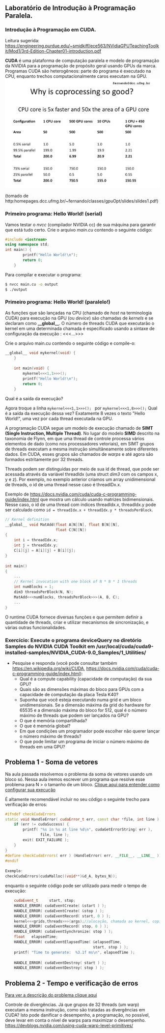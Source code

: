 ## Laboratório de Introdução à Programação Paralela. 
### Introdução à Programação em CUDA.
Leitura sugerida: https://engineering.purdue.edu/~smidkiff/ece563/NVidiaGPUTeachingToolkit/Mod1/3rd-Edition-Chapter01-introduction.pdf

**CUDA** é uma plataforma de computação paralela e modelo de programação da NVIDIA para a programação de propósito geral usando GPUs da marca. Programas CUDA são heterogêneos: parte do programa é executado na CPU, enquanto trechos computacionalmente caros executam na GPU. 
![A figura ilustra a importância de explorarmos ambas as arquiteturas de forma combinada](./images/coprocessing.png)

(tomado de http:homepages.dcc.ufmg.br/~fernando/classes/gpuOpt/slides/slides1.pdf)

### Primeiro programa: Hello World! (serial)

Vamos testar o *nvcc* (compilador NVIDIA cc) de sua máquina para garantir que está tudo certo. Crie o arquivo *main.cu* contendo o seguinte código:
```cpp
#include <iostream>
using namespace std;
int main() {
		printf("Hello World!\n");
		return 0;
	}
```
Para compilar e executar o programa:
```bash
$ nvcc main.cu -o output
$ ./output
```

### Primeiro programa: Hello World! (paralelo!)
As funções que são lançadas na CPU (chamado de *host* na terminologia CUDA) para execução na GPU (ou *device*) são chamadas de *kernels* e se declaram como **\_\_global\_\_**. O número de threads CUDA que executarão o kernel em uma determinada chamada é especificado usando 
a sintaxe de configuração da execução : <<<...>>>

Crie o arquivo main.cu contendo o seguinte código e compile-o:
```cpp
__global__ void mykernel(void) {
	}

	int main(void) {
		mykernel<<<1,1>>>();
		printf("Hello World!\n");
		return 0;
	}
```

Qual é a saída da execução? 

Agora troque a linha ```mykernel<<<1,1>>>(); ``` por ```mykernel<<<1,8>>>();```
Qual é a saída da execução dessa vez? 
Exatamente 8 vezes o texto "Hello World!", uma vez por cada thread executada na GPU.

A programação CUDA segue um modelo de execução chamado de **SIMT (Single Instruction, Multiple Thread)**. No lugar do modelo **SIMD** descrito na taxonomia de Flynn, em que uma thread de controle processa vários elementos de dado (como nos processadores vetoriais), em SIMT grupos de threads executam a mesma instrução simultâneamente sobre diferentes dados. Em CUDA, esses grupos são chamados de *warps* e até agora são formados estritamente por 32 threads. 

Threads podem ser distinguidas por meio de sua id de thread, que pode ser acessada através da variável threadIdx (uma struct *dim3* com os campos x, y e z). Por exemplo, no exemplo anterior criamos um array unidimensional de threads, o id de uma thread nesse caso é threadIDx.x. 

Exemplo de https://docs.nvidia.com/cuda/cuda-c-programming-guide/index.html que mostra um cálculo usando matrizes bidimensionais. Nesse caso, o id de uma thread com índices threadIdx.x, threadIdx.y pode ser calculado como ```id = threadIdx.x + threadIdx.y * threadsPerBlock```.
```cpp
// Kernel definition
__global__ void MatAdd(float A[N][N], float B[N][N],
                       float C[N][N])
{
    int i = threadIdx.x;
    int j = threadIdx.y;
    C[i][j] = A[i][j] + B[i][j];
}

int main()
{
    ...
    // Kernel invocation with one block of N * N * 1 threads
    int numBlocks = 1;
    dim3 threadsPerBlock(N, N);
    MatAdd<<<numBlocks, threadsPerBlock>>>(A, B, C);
    ...
}
```
O runtime CUDA fornece diversas funções e que permitem definir a quantidade de threads, criar e utilizar mecanismos de sincronização, e várias outras funcionalidades.

### Exercício: Execute o programa deviceQuery no diretório Samples do NVIDIA CUDA Toolkit em /usr/local/cuda/cuda9-installed-samples/NVIDIA_CUDA-9.0_Samples/1_Utilities/
- Pesquise e responda (você pode consultar também https://en.wikipedia.org/wiki/CUDA, https://docs.nvidia.com/cuda/cuda-c-programming-guide/index.html): 
  - Qual é a compute capability (capacidade de computação) da sua GPU?
  - Quais são as dimensões máximas do bloco para GPUs com a capacidade de computação da placa Tesla K40?
  - Suponha que você esteja  executando numa grid e um bloco unidimensionais. Se a dimensão máxima da grid do hardware for 65535 e a dimensão máxima do bloco for 512, qual é o número máximo de threads que podem ser lançados na GPU?
  - O que é memória compartilhada?
  - O que é memória global?
  - Em que condições um programador pode escolher não querer lançar o número máximo de threads?
  - O que pode limitar um programa de iniciar o número máximo de threads em uma GPU?

## Problema 1 - Soma de vetores
Na aula passada resolvemos o problema da soma de vetores usando um bloco só. Nessa aula iremos escrever um programa que resolve esse problema para N > o tamanho de um bloco. 
[Clique aqui para entender como configurar sua execução](./images/Lab_Intro_GPU.pdf)

É altamente recomendável incluir no seu código o seguinte trecho para verificação de erros:
```cpp
#ifndef checkCudaErrors
static void HandleError( cudaError_t err, const char *file, int line ) {
    if (err != cudaSuccess) {
        printf( "%s in %s at line %d\n", cudaGetErrorString( err ),
                file, line );
        exit( EXIT_FAILURE );
    }
}
#define checkCudaErrors( err ) (HandleError( err, __FILE__, __LINE__ ))
#endif

Exemplo:
checkCudaErrors(cudaMalloc((void**)&d_A, bytes_N));
```
enquanto o seguinte código pode ser utilizado para medir o tempo de execução:
```cpp
    cudaEvent_t     start, stop;
    HANDLE_ERROR( cudaEventCreate( &start ) );
    HANDLE_ERROR( cudaEventCreate( &stop ) );
    HANDLE_ERROR( cudaEventRecord( start, 0 ) );
    kernel<<<grids,threads>>>(args);//alocação, chamada ao kernel, copia de dados
    HANDLE_ERROR( cudaEventRecord( stop, 0 ) );
    HANDLE_ERROR( cudaEventSynchronize( stop ) );
    float   elapsedTime;
    HANDLE_ERROR( cudaEventElapsedTime( &elapsedTime,
                                        start, stop ) );
    printf( "Time to generate:  %3.1f ms\n", elapsedTime );

    HANDLE_ERROR( cudaEventDestroy( start ) );
    HANDLE_ERROR( cudaEventDestroy( stop ) );
```

## Problema 2 - Tempo e verificação de erros

[Para ver a descrição do problema clique aqui](./flops)

Controle de divergências.
Já que grupos de 32 threads (um warp) executam a mesma instrução, como são tratadas as divergências em CUDA?
Isto pode danificar o desempenho, a programação, no possível, deve levar em conta o nível de warps para maximizar o desempenho. 
https://devblogs.nvidia.com/using-cuda-warp-level-primitives/


